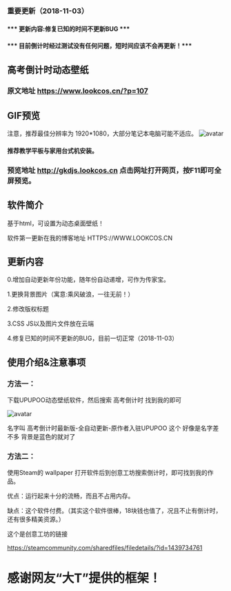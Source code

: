 ### 重要更新（2018-11-03）
#### ***  更新内容:修复已知的时间不更新BUG ***


#### *** 目前倒计时经过测试没有任何问题，短时间应该不会再更新！***


## 高考倒计时动态壁纸

### 原文地址 https://www.lookcos.cn/?p=107

## GIF预览  
注意，推荐最佳分辨率为 1920*1080，大部分笔记本电脑可能不适应。
![avatar](https://raw.githubusercontent.com/LookCos/gkdjs/master/Preview%20Picture/GIF.gif)

#### 推荐教学平板与家用台式机安装。


### 预览地址    http://gkdjs.lookcos.cn    点击网址打开网页，按F11即可全屏预览。

## 软件简介
基于html，可设置为动态桌面壁纸！

软件第一更新在我的博客地址  HTTPS://WWW.LOOKCOS.CN

## 更新内容
0.增加自动更新年份功能，随年份自动递增，可作为传家宝。

1.更换背景图片（寓意:乘风破浪，一往无前！）

2.修改版权标题

3.CSS JS以及图片文件放在云端

4.修复已知的时间不更新的BUG，目前一切正常（2018-11-03）

## 使用介绍&注意事项
### 方法一：
下载UPUPOO动态壁纸软件，然后搜索 高考倒计时 找到我的即可

 
![avatar](https://raw.githubusercontent.com/LookCos/gkdjs/master/Preview%20Picture/1-1.png)

名字叫 高考倒计时最新版-全自动更新-原作者入驻UPUPOO 这个 好像是名字差不多 背景是蓝色的就对了

### 方法二：

使用Steam的 wallpaper 打开软件后到创意工坊搜索倒计时，即可找到我的作品。

优点：运行起来十分的流畅，而且不占用内存。

缺点：这个软件付费。（其实这个软件很棒，18块钱也值了，况且不止有倒计时，还有很多精美资源。）

这个是创意工坊的链接

https://steamcommunity.com/sharedfiles/filedetails/?id=1439734761

# 感谢网友“大T”提供的框架！
